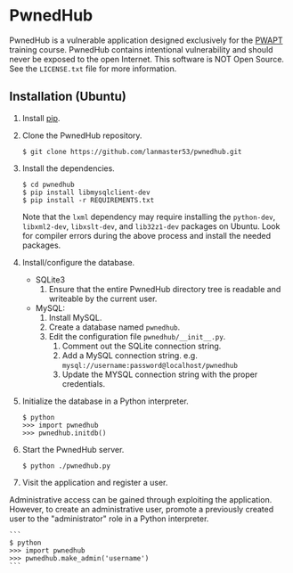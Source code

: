 # PwnedHub

PwnedHub is a vulnerable application designed exclusively for the [PWAPT](http://www.lanmaster53.com/training/) training course. PwnedHub contains intentional vulnerability and should never be exposed to the open Internet. This software is NOT Open Source. See the `LICENSE.txt` file for more information.

## Installation (Ubuntu)

1. Install [pip](https://pip.pypa.io/en/stable/installing/).
2. Clone the PwnedHub repository.

    ```
    $ git clone https://github.com/lanmaster53/pwnedhub.git
    ```

3. Install the dependencies.

    ```
    $ cd pwnedhub
    $ pip install libmysqlclient-dev
    $ pip install -r REQUIREMENTS.txt
    ```

    Note that the `lxml` dependency may require installing the `python-dev`, `libxml2-dev`, `libxslt-dev`, and `lib32z1-dev` packages on Ubuntu. Look
     for compiler errors during the above process and install the needed packages.

4. Install/configure the database.
    * SQLite3
        1. Ensure that the entire PwnedHub directory tree is readable and writeable by the current user.
    * MySQL:
        1. Install MySQL.
        2. Create a database named `pwnedhub`.
        3. Edit the configuration file `pwnedhub/__init__.py`.
            1. Comment out the SQLite connection string.
            2. Add a MySQL connection string. e.g. `mysql://username:password@localhost/pwnedhub`
            3. Update the MYSQL connection string with the proper credentials.
6. Initialize the database in a Python interpreter.

    ```
    $ python
    >>> import pwnedhub
    >>> pwnedhub.initdb()
    ```

7. Start the PwnedHub server.

    ```
    $ python ./pwnedhub.py
    ```

8. Visit the application and register a user.

Administrative access can be gained through exploiting the application. However, to create an administrative user, promote a previously created user to the "administrator" role in a Python interpreter.

    ```
    $ python
    >>> import pwnedhub
    >>> pwnedhub.make_admin('username')
    ```

